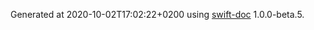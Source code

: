 Generated at 2020-10-02T17:02:22+0200 using [swift-doc](https://github.com/SwiftDocOrg/swift-doc) 1.0.0-beta.5.

